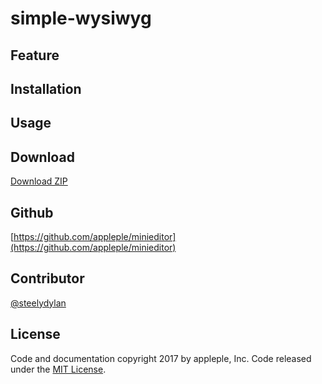 # simple-wysiwyg

## Feature

## Installation

## Usage

## Download
[Download ZIP](https://github.com/appleple/miniedietor/archive/master.zip)

## Github
[https://github.com/appleple/minieditor](https://github.com/appleple/minieditor)

## Contributor
[@steelydylan](https://github.com/steelydylan)

## License
Code and documentation copyright 2017 by appleple, Inc. Code released under the [MIT License](https://github.com/appleple/minieditor/blob/master/LICENSE).
